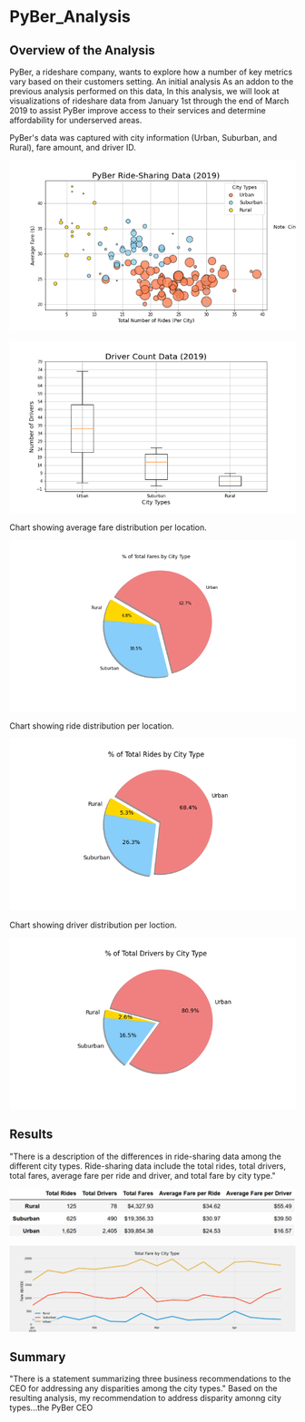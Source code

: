 # PyBer_Analysis
## Overview of the Analysis
PyBer, a rideshare company, wants to explore how a number of key metrics vary based on their customers setting. An initial analysis  As an addon to the previous analysis performed on this data, In this analysis, we will look at visualizations of rideshare data from January 1st through the end of March 2019 to assist PyBer improve access to their services and determine affordability for underserved areas.

PyBer's data was captured with city information (Urban, Suburban, and Rural), fare amount, and driver ID.

![Bubble Chart from Initial Analysis](https://github.com/jp3tty/PyBer_Analysis/blob/main/analysis/Fig1.png)


![Driver Count Stats](https://github.com/jp3tty/PyBer_Analysis/blob/main/analysis/Fig2.png)


Chart showing average fare distribution per location.

![% of Fare by City](https://github.com/jp3tty/PyBer_Analysis/blob/main/analysis/Fig5.png)


Chart showing ride distribution per location.

![% of Rides by City](https://github.com/jp3tty/PyBer_Analysis/blob/main/analysis/Fig6.png)


Chart showing driver distribution per loction.

![% of Drivers by City](https://github.com/jp3tty/PyBer_Analysis/blob/main/analysis/Fig7.png)



## Results
"There is a description of the differences in ride-sharing data among the different city types. Ride-sharing data include the total rides, total drivers, total fares, average fare per ride and driver, and total fare by city type."

![PyBer Summary](https://github.com/jp3tty/PyBer_Analysis/blob/main/analysis/PyBer_Summary.PNG)

![PyBer_Fare_Plot](https://github.com/jp3tty/PyBer_Analysis/blob/main/analysis/PyBer_Challenge_Fare.png)



## Summary
"There is a statement summarizing three business recommendations to the CEO for addressing any disparities among the city types."
Based on the resulting analysis, my recommendation to address disparity amonng city types...the PyBer CEO 
